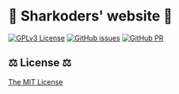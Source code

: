 # 🦈 Sharkoders' website 🦈

[![GPLv3 License](https://img.shields.io/badge/License-MIT-blue.svg)](https://opensource.org/licenses/) [![GitHub issues](https://img.shields.io/github/issues/sharkoders/website.svg?style=flat)]() [![GitHub PR](https://img.shields.io/github/issues-pr/sharkoders/website.svg?style=flat)]()


## ⚖️ License ⚖️

[The MIT License](license)
